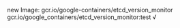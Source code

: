 new Image: gcr.io/google-containers/etcd_version_monitor
gcr.io/google_containers/etcd_version_monitor:test √

